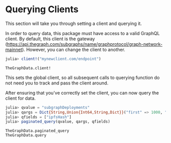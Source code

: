# Querying Clients

This section will take you through setting a client and querying it.

In order to query data, this package must have access to a valid GraphQL client.
By default, this client is the gateway (https://api.thegraph.com/subgraphs/name/graphprotocol/graph-network-mainnet).
However, you can change the client to another.

```julia
julia> client!("mynewclient.com/endpoint")
```

```@docs
TheGraphData.client!
```

This sets the global client, so all subsequent calls to querying function do not need you to track and pass the client around.

After ensuring that you've correctly set the client, you can now query the client for data.
```julia
julia> qvalue = "subgraphDeployments"
julia> qargs = Dict{String,Union{Int64,String,Dict}}("first" => 1000, "orderBy" => "signalledTokens")
julia> qfields = ["ipfsHash"]
julia> paginated_query(qvalue, qargs, qfields)
```

```@docs
TheGraphData.paginated_query
TheGraphData.query
```
